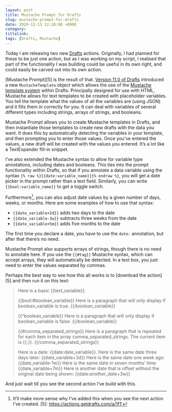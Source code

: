 ```yaml
---
layout: post
title: Mustache Prompt for Drafts
slug: mustache-prompt-for-drafts
date: 2020-12-13 12:28:00 +0000
category: 
titlelink: 
tags: [Drafts, Mustache]
---
```


Today I am releasing two new [Drafts][1] actions. Originally, I had planned for these to be just one action, but as I was working on my script, I realised that part of the functionality I was building could be useful in its own right, and could easily be carved out into its own action. 

[Mustache Prompt][5] is the result of that. [Version 11.0 of Drafts][2] introduced a new `MustacheTemplate` object which allows the use of the [Mustache template system][3] within Drafts. Principally designed for use with HTML, Mustache allows for text templates to be created with placeholder variables. You tell the template what the values of all the variables are (using JSON) and it fills them in correctly for you. It can deal with variables of several different types including strings, arrays of strings, and booleans.

Mustache Prompt allows you to create Mustache templates in Drafts, and then instantiate those templates to create new drafts with the data you want. It does this by automatically detecting the variables in your template, and then prompting you to enter those values. Once you’ve entered the values, a new draft will be created with the values you entered. It’s a lot like a TextExpander fill-in snippet.

I’ve also extended the Mustache syntax to allow for variable type annotations, including dates and booleans. This ties into the prompt functionality within Drafts, so that if you annotate a data variable using the syntax `{% raw %}{{date:variable_name}}{% endraw %}`, you will get a date picker in the prompt rather than a text field. Similarly, you can write `{{bool:variable_name}}` to get a toggle switch.

Furthermore[^4], you can also adjust date values by a given number of days, weeks, or months. Here are some examples of how to use that syntax:
- `{{date_variable+2d}}` adds two days to the date
- `{{date_variable-3w}}` subtracts three weeks from the date
- `{{date_variable+5m}}` adds five months to the date

The first time you declare a date, you have to use the `date:` annotation, but after that there’s no need. 

Mustache Prompt also supports arrays of strings, though there is no need to annotate here. If you use the `{{#tag}}` Mustache syntax, which can accept arrays, they will automatically be detected. In a text box, you just need to enter the values separated by commas.

Perhaps the best way to see how this all works is to [download the action][5] and then run it on this text:

> Here is a basic {{text_variable}}. 
> 
> {{bool:#boolean_variable}}
> Here is a paragraph that will only display if boolean_variable is true.
> {{/boolean_variable}}
> 
> {{^boolean_variable}}
> Here is a paragraph that will only display if boolean_variable is false.
> {{/boolean_variable}}
> 
> {{#comma_separated_strings}}
> Here is a paragraph that is repeated for each item in the array comma_separated_strings. The current item is {{.}}.
> {{/comma_separated_strings}}
> 
> Here is a date: {{date:date_variable}}.
> Here is the same date three days later: {{date_variable+3d}}
> Here is the same date one week ago: {{date_variable-1w}}
> Here is the same date in seven months’ time: {{date_variable+7m}}
> Here is another date that is offset without the original date being shown: {{date:another_date+3w}}

And just wait till you see the second action I’ve build with this.

[1]: https://getdrafts.com
[2]: https://docs.getdrafts.com/docs/misc/changelog-ios#110---gmail-outlook-integration-and-more
[3]: https://en.wikipedia.org/wiki/Mustache_%28template_system%29
[^4]: It’ll make more sense why I’ve added this when you see the next action I’ve created.
[5]: https://actions.getdrafts.com/a/1fT